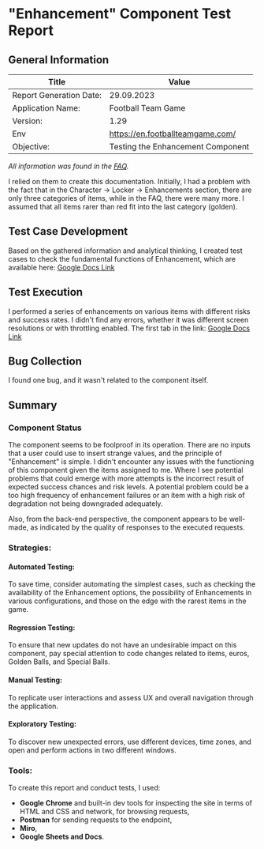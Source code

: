 # "Enhancement" Component Test Report 

## General Information

|Title|Value|
|-----|-----|
Report Generation Date: |29.09.2023
Application Name: |Football Team Game
Version: |1.29
Env| https://en.footballteamgame.com/
Objective:| Testing the Enhancement Component



*All information was found in the [FAQ](https://en.footballteamgame.com/faq/1/33).* 

I relied on them to create this documentation. Initially, I had a problem with the fact that in the Character -> Locker -> Enhancements section, there are only three categories of items, while in the FAQ, there were many more. I assumed that all items rarer than red fit into the last category (golden).

## Test Case Development
Based on the gathered information and analytical thinking, I created test cases to check the fundamental functions of Enhancement, which are available here:
[Google Docs Link](https://docs.google.com/document/d/1-r62fWgcUO5aM_QHMnEO3a_7GdVIhQ9AB2UW7sf_8p8/edit)

## Test Execution
I performed a series of enhancements on various items with different risks and success rates. I didn't find any errors, whether it was different screen resolutions or with throttling enabled.
The first tab in the link:
[Google Docs Link](https://docs.google.com/document/d/1-r62fWgcUO5aM_QHMnEO3a_7GdVIhQ9AB2UW7sf_8p8/edit)

## Bug Collection
I found one bug, and it wasn't related to the component itself.

## Summary
### Component Status
The component seems to be foolproof in its operation. There are no inputs that a user could use to insert strange values, and the principle of "Enhancement" is simple. I didn't encounter any issues with the functioning of this component given the items assigned to me. Where I see potential problems that could emerge with more attempts is the incorrect result of expected success chances and risk levels. A potential problem could be a too high frequency of enhancement failures or an item with a high risk of degradation not being downgraded adequately.

Also, from the back-end perspective, the component appears to be well-made, as indicated by the quality of responses to the executed requests.

### Strategies:

#### Automated Testing:
 To save time, consider automating the simplest cases, such as checking the availability of the Enhancement options, the possibility of Enhancements in various configurations, and those on the edge with the rarest items in the game.

#### Regression Testing: 
To ensure that new updates do not have an undesirable impact on this component, pay special attention to code changes related to items, euros, Golden Balls, and Special Balls.
#### Manual Testing: 
To replicate user interactions and assess UX and overall navigation through the application.
#### Exploratory Testing: 
To discover new unexpected errors, use different devices, time zones, and open and perform actions in two different windows.
### Tools:
To create this report and conduct tests, I used:

- **Google Chrome** and built-in dev tools for inspecting the site in terms of HTML and CSS and network, for browsing requests,
- **Postman** for sending requests to the endpoint,
- **Miro**,
- **Google Sheets and Docs**.